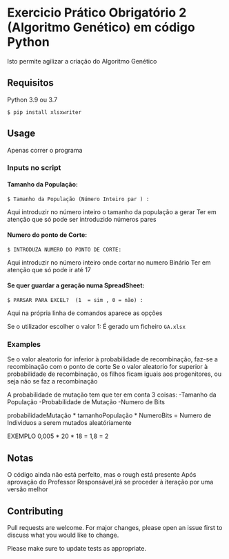 # Exercicio Prático Obrigatório 2 (Algoritmo Genético) em código Python

Isto permite agilizar a criação do Algoritmo Genético

## Requisitos

Python 3.9 ou 3.7

``` $ pip install xlsxwriter ```

## Usage

Apenas correr o programa

### Inputs no script


#### Tamanho da População:

 ``` $ Tamanho da População (Número Inteiro par ) : ```

 Aqui introduzir no número inteiro o tamanho da população a gerar
 Ter em atenção que só pode ser introduzido números pares
 

#### Numero do ponto de Corte:

 ``` $ INTRODUZA NUMERO DO PONTO DE CORTE: ```

 Aqui introduzir no número inteiro onde cortar no numero Binário
 Ter em atenção que só pode ir até 17


#### Se quer guardar a geração numa SpreadSheet:

 ``` $ PARSAR PARA EXCEL?  (1  = sim , 0 = não) :  ```

 Aqui na própria linha de comandos aparece as opções

 Se o utilizador escolher o valor 1:
 É gerado um ficheiro ``` GA.xlsx ```


### Examples

Se o valor aleatorio for inferior à probabilidade de recombinação, faz-se a recombinação com o ponto de corte
Se o valor aleatorio for superior à probabilidade de recombinação, os filhos ficam iguais aos progenitores, ou seja não se faz a recombinação

A probabilidade de mutação tem que ter em conta 3 coisas:
-Tamanho da População
-Probabilidade de Mutação 
-Numero de Bits

probabilidadeMutação * tamanhoPopulação * NumeroBits = Numero de Individuos a serem mutados aleatóriamente

EXEMPLO
0,005 * 20 * 18 = 1,8 = 2




## Notas

O código ainda não está perfeito, mas o rough está presente
Após aprovação do Professor Responsável,irá se proceder à iteração por uma versão melhor

## Contributing
Pull requests are welcome. For major changes, please open an issue first to discuss what you would like to change.

Please make sure to update tests as appropriate.